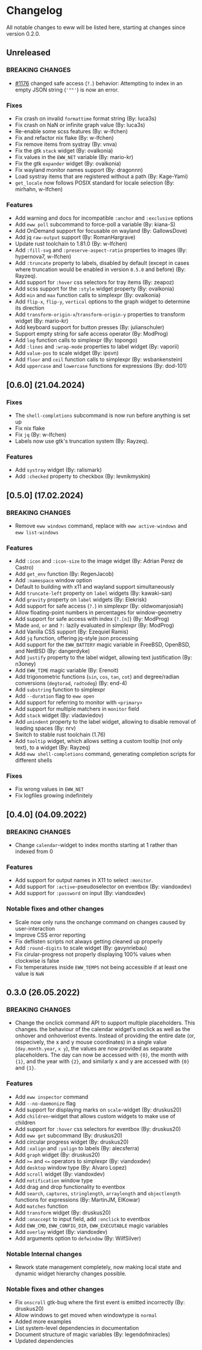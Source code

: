 # Changelog

All notable changes to eww will be listed here, starting at changes since version 0.2.0.

## Unreleased

### BREAKING CHANGES
- [#1176](https://github.com/elkowar/eww/pull/1176) changed safe access (`?.`) behavior:
  Attempting to index in an empty JSON string (`'""'`) is now an error.

### Fixes
- Fix crash on invalid `formattime` format string (By: luca3s)
- Fix crash on NaN or infinite graph value (By: luca3s)
- Re-enable some scss features (By: w-lfchen)
- Fix and refactor nix flake (By: w-lfchen)
- Fix remove items from systray (By: vnva)
- Fix the gtk `stack` widget (By: ovalkonia)
- Fix values in the `EWW_NET` variable (By: mario-kr)
- Fix the gtk `expander` widget (By: ovalkonia)
- Fix wayland monitor names support (By: dragonnn)
- Load systray items that are registered without a path (By: Kage-Yami)
- `get_locale` now follows POSIX standard for locale selection (By: mirhahn, w-lfchen)

### Features
- Add warning and docs for incompatible `:anchor` and `:exclusive` options
- Add `eww poll` subcommand to force-poll a variable (By: kiana-S)
- Add OnDemand support for focusable on wayland (By: GallowsDove)
- Add jq `raw-output` support (By: RomanHargrave)
- Update rust toolchain to 1.81.0 (By: w-lfchen)
- Add `:fill-svg` and `:preserve-aspect-ratio` properties to images (By: hypernova7, w-lfchen)
- Add `:truncate` property to labels, disabled by default (except in cases where truncation would be enabled in version `0.5.0` and before) (By: Rayzeq).
- Add support for `:hover` css selectors for tray items (By: zeapoz)
- Add scss support for the `:style` widget property (By: ovalkonia)
- Add `min` and `max` function calls to simplexpr (By: ovalkonia)
- Add `flip-x`, `flip-y`, `vertical` options to the graph widget to determine its direction
- Add `transform-origin-x`/`transform-origin-y` properties to transform widget (By: mario-kr)
- Add keyboard support for button presses (By: julianschuler)
- Support empty string for safe access operator (By: ModProg)
- Add `log` function calls to simplexpr (By: topongo)
- Add `:lines` and `:wrap-mode` properties to label widget (By: vaporii)
- Add `value-pos` to scale widget (By: ipsvn)
- Add `floor` and `ceil` function calls to simplexpr (By: wsbankenstein)
- Add `uppercase` and `lowercase` functions for expressions (By: dod-101)


## [0.6.0] (21.04.2024)

### Fixes
- The `shell-completions` subcommand is now run before anything is set up
- Fix nix flake
- Fix `jq` (By: w-lfchen)
- Labels now use gtk's truncation system (By: Rayzeq).

### Features
- Add `systray` widget (By: ralismark)
- Add `:checked` property to checkbox (By: levnikmyskin)

## [0.5.0] (17.02.2024)

### BREAKING CHANGES
- Remove `eww windows` command, replace with `eww active-windows` and `eww list-windows`

### Features
- Add `:icon` and `:icon-size` to the image widget (By: Adrian Perez de Castro)
- Add `get_env` function (By: RegenJacob)
- Add `:namespace` window option
- Default to building with x11 and wayland support simultaneously
- Add `truncate-left` property on `label` widgets (By: kawaki-san)
- Add `gravity` property on `label` widgets (By: Elekrisk)
- Add support for safe access (`?.`) in simplexpr (By: oldwomanjosiah)
- Allow floating-point numbers in percentages for window-geometry
- Add support for safe access with index (`?.[n]`) (By: ModProg)
- Made `and`, `or` and `?:` lazily evaluated in simplexpr (By: ModProg)
- Add Vanilla CSS support (By: Ezequiel Ramis)
- Add `jq` function, offering jq-style json processing
- Add support for the `EWW_BATTERY` magic variable in FreeBSD, OpenBSD, and NetBSD (By: dangerdyke)
- Add `justify` property to the label widget, allowing text justification (By: n3oney)
- Add `EWW_TIME` magic variable (By: Erenoit)
- Add trigonometric functions (`sin`, `cos`, `tan`, `cot`) and degree/radian conversions (`degtorad`, `radtodeg`) (By: end-4)
- Add `substring` function to simplexpr
- Add `--duration` flag to `eww open`
- Add support for referring to monitor with `<primary>`
- Add support for multiple matchers in `monitor` field
- Add `stack` widget (By: vladaviedov)
- Add `unindent` property to the label widget, allowing to disable removal of leading spaces (By: nrv)
- Switch to stable rust toolchain (1.76)
- Add `tooltip` widget, which allows setting a custom tooltip (not only text), to a widget (By: Rayzeq)
- Add `eww shell-completions` command, generating completion scripts for different shells

### Fixes
- Fix wrong values in `EWW_NET`
- Fix logfiles growing indefinitely

## [0.4.0] (04.09.2022)

### BREAKING CHANGES
- Change `calendar`-widget to index months starting at 1 rather than indexed from 0

### Features
- Add support for output names in X11 to select `:monitor`.
- Add support for `:active`-pseudoselector on eventbox (By: viandoxdev)
- Add support for `:password` on input (By: viandoxdev)

### Notable fixes and other changes
- Scale now only runs the onchange command on changes caused by user-interaction
- Improve CSS error reporting
- Fix deflisten scripts not always getting cleaned up properly
- Add `:round-digits` to scale widget (By: gavynriebau)
- Fix cirular-progress not properly displaying 100% values when clockwise is false
- Fix temperatures inside `EWW_TEMPS` not being accessible if at least one value is `NaN`


## 0.3.0 (26.05.2022)

### BREAKING CHANGES
- Change the onclick command API to support multiple placeholders.
  This changes. the behaviour of the calendar widget's onclick as well as the onhover and onhoverlost
  events. Instead of providing the entire date (or, respecively, the x and y mouse coordinates) in
  a single value (`day.month.year`, `x y`), the values are now provided as separate placeholders.
  The day can now be accessed with `{0}`, the month with `{1}`, and the year with `{2}`, and
  similarly x and y are accessed with `{0}` and `{1}`.

### Features
- Add `eww inspector` command
- Add `--no-daemonize` flag
- Add support for displaying marks on `scale`-widget (By: druskus20)
- Add `children`-widget that allows custom widgets to make use of children
- Add support for `:hover` css selectors for eventbox (By: druskus20)
- Add `eww get` subcommand (By: druskus20)
- Add circular progress widget (By: druskus20)
- Add `:xalign` and `:yalign` to labels (By: alecsferra)
- Add `graph` widget (By: druskus20)
- Add `>=` and `<=` operators to simplexpr (By: viandoxdev)
- Add `desktop` window type (By: Alvaro Lopez)
- Add `scroll` widget (By: viandoxdev)
- Add `notification` window type
- Add drag and drop functionality to eventbox
- Add `search`, `captures`, `stringlength`, `arraylength` and `objectlength` functions for expressions (By: MartinJM, ElKowar)
- Add `matches` function
- Add `transform` widget (By: druskus20)
- Add `:onaccept` to input field, add `:onclick` to eventbox
- Add `EWW_CMD`, `EWW_CONFIG_DIR`, `EWW_EXECUTABLE` magic variables
- Add `overlay` widget (By: viandoxdev)
- Add arguments option to `defwindow` (By: WilfSilver)

### Notable Internal changes
- Rework state management completely, now making local state and dynamic widget hierarchy changes possible.

### Notable fixes and other changes
- Fix `onscroll` gtk-bug where the first event is emitted incorrectly (By: druskus20)
- Allow windows to get moved when windowtype is `normal`
- Added more examples
- List system-level dependencies in documentation
- Document structure of magic variables (By: legendofmiracles)
- Updated dependencies
